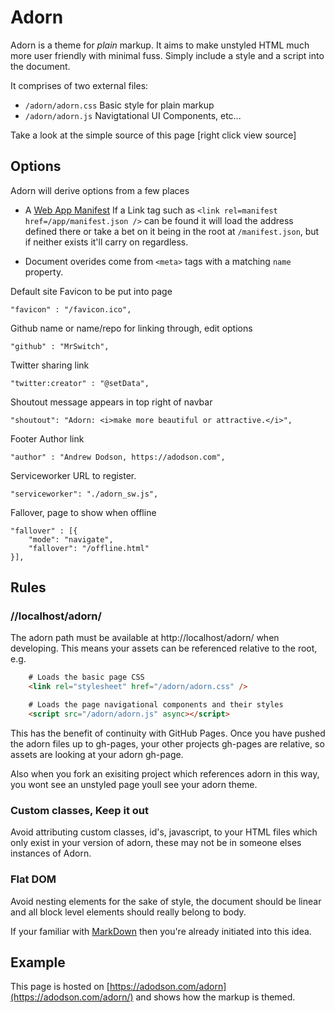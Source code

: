 # Adorn

Adorn is a theme for *plain* markup. It aims to make unstyled HTML much more user friendly with minimal fuss. Simply include a style and a script into the document.

It comprises of two external files:

- `/adorn/adorn.css` Basic style for plain markup
- `/adorn/adorn.js` Navigtational UI Components, etc...

Take a look at the simple source of this page [right click view source]


## Options

Adorn will derive options from a few places

- A [Web App Manifest](https://developer.mozilla.org/en-US/docs/Web/Manifest)
	If a Link tag such as `<link rel=manifest href=/app/manifest.json />` can be found it will load the address defined there or take a bet on it being in the root at `/manifest.json`, but if neither exists it'll carry on regardless.

- Document overides come from `<meta>` tags with a matching `name` property.



Default site Favicon to be put into page

	"favicon" : "/favicon.ico",

Github name or name/repo for linking through, edit options

	"github" : "MrSwitch",

Twitter sharing link

	"twitter:creator" : "@setData",

Shoutout message appears in top right of navbar

	"shoutout": "Adorn: <i>make more beautiful or attractive.</i>",

Footer Author link

	"author" : "Andrew Dodson, https://adodson.com",

Serviceworker URL to register.

	"serviceworker": "./adorn_sw.js",

Fallover, page to show when offline

	"fallover" : [{
		"mode": "navigate",
		"fallover": "/offline.html"
	}],





## Rules

### //localhost/adorn/

The adorn path must be available at http://localhost/adorn/ when developing. This means your assets can be referenced relative to the root, e.g.

```html
	# Loads the basic page CSS
	<link rel="stylesheet" href="/adorn/adorn.css" />

	# Loads the page navigational components and their styles
	<script src="/adorn/adorn.js" async></script>
```

This has the benefit of continuity with GitHub Pages. Once you have pushed the adorn files up to gh-pages, your other projects gh-pages are relative, so assets are looking at your adorn gh-page.

Also when you fork an exisiting project which references adorn in this way, you wont see an unstyled page youll see your adorn theme.


### Custom classes, Keep it out

Avoid attributing custom classes, id's, javascript, to your HTML files which only exist in your version of adorn, these may not be in someone elses instances of Adorn.


### Flat DOM
Avoid nesting elements for the sake of style, the document should be linear and all block level elements should really belong to body.

If your familiar with [MarkDown](https://en.wikipedia.org/wiki/Markdown) then you're already initiated into this idea.


## Example

This page is hosted on [https://adodson.com/adorn](https://adodson.com/adorn/) and shows how the markup is themed.